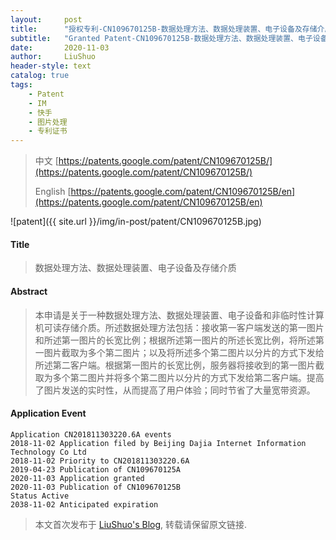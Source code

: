 ```yaml
---
layout:     post
title:      "授权专利-CN109670125B-数据处理方法、数据处理装置、电子设备及存储介质"
subtitle:   "Granted Patent-CN109670125B-数据处理方法、数据处理装置、电子设备及存储介质"
date:       2020-11-03
author:     LiuShuo
header-style: text
catalog: true
tags:
    - Patent
    - IM
    - 快手
    - 图片处理
    - 专利证书
---
```

> 中文 [https://patents.google.com/patent/CN109670125B/](https://patents.google.com/patent/CN109670125B/)
>
> English [https://patents.google.com/patent/CN109670125B/en](https://patents.google.com/patent/CN109670125B/en)

![patent]({{ site.url }}/img/in-post/patent/CN109670125B.jpg)
#### Title
> 数据处理方法、数据处理装置、电子设备及存储介质





#### Abstract
> 本申请是关于一种数据处理方法、数据处理装置、电子设备和非临时性计算机可读存储介质。所述数据处理方法包括：接收第一客户端发送的第一图片和所述第一图片的长宽比例；根据所述第一图片的所述长宽比例，将所述第一图片截取为多个第二图片；以及将所述多个第二图片以分片的方式下发给所述第二客户端。根据第一图片的长宽比例，服务器将接收到的第一图片截取为多个第二图片并将多个第二图片以分片的方式下发给第二客户端。提高了图片发送的实时性，从而提高了用户体验；同时节省了大量宽带资源。





#### Application Event
```
Application CN201811303220.6A events 
2018-11-02 Application filed by Beijing Dajia Internet Information Technology Co Ltd
2018-11-02 Priority to CN201811303220.6A
2019-04-23 Publication of CN109670125A
2020-11-03 Application granted
2020-11-03 Publication of CN109670125B
Status Active
2038-11-02 Anticipated expiration
```
> 本文首次发布于 [LiuShuo's Blog](https://liushuo.me), 
转载请保留原文链接.
